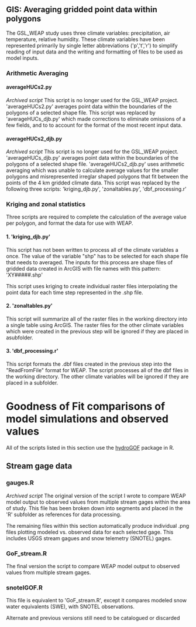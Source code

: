 ## GIS: Averaging gridded point data within polygons
The GSL_WEAP study uses three climate variables: precipitation, air temperature, relative humidity.  These climate variables have been represented primarily by single letter abbreviations ('p','t','r') to simplify reading of input data and the writing and formatting of files to be used as model inputs.

### Arithmetic Averaging
#### averageHUCs2.py
_Archived script_  This script is no longer used for the GSL_WEAP project.
'averageHUCs2.py' averages point data within the boundaries of the polygons of a selected shape file.
This script was replaced by 'averageHUCs_djb.py' which made corrections to eliminate omissions of a few fields, and to to account for the format of the most recent input data.

#### averageHUCs2_djb.py
_Archived script_  This script is no longer used for the GSL_WEAP project.
'averageHUCs_djb.py' averages point data within the boundaries of the polygons of a selected shape file.
'averageHUCs2_djb.py' uses arithmetic averaging which was unable to calculate average values for the smaller polygons and misrepresented irreglar shaped polygons that fit between the points of the 4 km gridded climate data.
This script was replaced by the following three scripts: 'kriging_djb.py', 'zonaltables.py', 'dbf_processing.r'

### Kriging and zonal statistics
Three scripts are required to complete the calculation of the average value per polygon, and format the data for use with WEAP.  
#### 1. 'kriging_djb.py'
This script has not been written to process all of the climate variables a once.  The value of the variable "shp" has to be selected for each shape file that needs to averaged.  The inputs for this process are shape files of gridded data created in ArcGIS with file names with this pattern: 'XY#####.shp'

This script uses kriging to create individual raster files interpolating the point data for each time step represented in the .shp file.

#### 2. 'zonaltables.py'
This script will summarize all of the raster files in the working directory into a single table using ArcGIS.  The raster files for the other climate variables which were created in the previous step will be ignored if they are placed in asubfolder.

#### 3. 'dbf_processing.r'
This script formats the .dbf files created in the previous step into the "ReadFromFile" format for WEAP.  The script processes all of the dbf files in the working directory.  The other climate variables will be ignored if they are placed in a subfolder.

# Goodness of Fit comparisons of model simulations and observed values
All of the scripts listed in this section use the [hydroGOF](https://cran.r-project.org/web/packages/hydroGOF/hydroGOF.pdf) package in R. 

## Stream gage data
### gauges.R
_Archived script_
The original version of the script I wrote to compare WEAP model output to observed values from multiple stream gages within the area of study.  This file has been broken down into segments and placed in the 'R' subfolder as references for data processing.

The remaining files within this section automatically produce individual .png files plotting modeled vs. observed data for each selected gage.  This includes USGS stream gagues and snow telemetry (SNOTEL) gages.

### GoF_stream.R
The final version the script to compare WEAP model output to observed values from multiple stream gages.

### snotelGOF.R
This file is equivalent to 'GoF_stream.R', except it compares modeled snow water equivalents (SWE), with SNOTEL observations.

Alternate and previous versions still need to be catalogued or discarded



